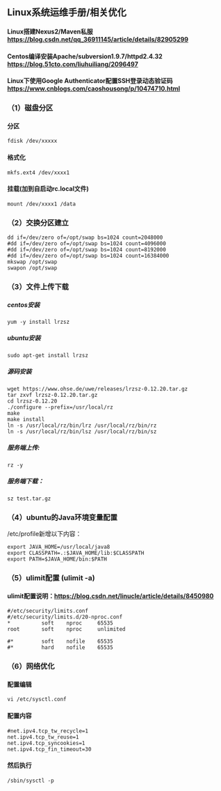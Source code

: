 
## Linux系统运维手册/相关优化

#### Linux搭建Nexus2/Maven私服 https://blog.csdn.net/qq_36911145/article/details/82905299
#### Centos编译安装Apache/subversion1.9.7/httpd2.4.32 https://blog.51cto.com/liuhuiliang/2096497
#### Linux下使用Google Authenticator配置SSH登录动态验证码 https://www.cnblogs.com/caoshousong/p/10474710.html

### （1）磁盘分区
#### 分区
`fdisk /dev/xxxxx`
#### 格式化
`mkfs.ext4 /dev/xxxx1`
#### 挂载(加到自启动rc.local文件)
`mount /dev/xxxx1 /data`

### （2）交换分区建立
```
dd if=/dev/zero of=/opt/swap bs=1024 count=2048000 
#dd if=/dev/zero of=/opt/swap bs=1024 count=4096000 
#dd if=/dev/zero of=/opt/swap bs=1024 count=8192000 
#dd if=/dev/zero of=/opt/swap bs=1024 count=16384000
mkswap /opt/swap
swapon /opt/swap
```

### （3）文件上传下载
##### centos安装
`yum -y install lrzsz`

##### ubuntu安装
`sudo apt-get install lrzsz`

##### 源码安装
```
wget https://www.ohse.de/uwe/releases/lrzsz-0.12.20.tar.gz
tar zxvf lrzsz-0.12.20.tar.gz
cd lrzsz-0.12.20
./configure --prefix=/usr/local/rz
make
make install
ln -s /usr/local/rz/bin/lrz /usr/local/rz/bin/rz
ln -s /usr/local/rz/bin/lsz /usr/local/rz/bin/sz
```

##### 服务端上传:
`rz -y`
##### 服务端下载：
`sz test.tar.gz`

### （4）ubuntu的Java环境变量配置
/etc/profile新增以下内容：
```
export JAVA_HOME=/usr/local/java8
export CLASSPATH=.:$JAVA_HOME/lib:$CLASSPATH
export PATH=$JAVA_HOME/bin:$PATH
```

### （5）ulimit配置 (ulimit -a)
#### ulimit配置说明：https://blog.csdn.net/linucle/article/details/8450980
```
#/etc/security/limits.conf
#/etc/security/limits.d/20-nproc.conf
*          soft    nproc     65535
root       soft    nproc     unlimited

#*         soft    nofile    65535
#*         hard    nofile    65535
```

### （6）网络优化
#### 配置编辑
`vi /etc/sysctl.conf`
####  配置内容
```
#net.ipv4.tcp_tw_recycle=1
net.ipv4.tcp_tw_reuse=1
net.ipv4.tcp_syncookies=1
net.ipv4.tcp_fin_timeout=30
```
#### 然后执行
`/sbin/sysctl -p`
